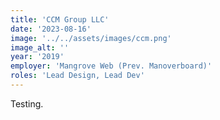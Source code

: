 ```yaml
---
title: 'CCM Group LLC'
date: '2023-08-16'
image: '../../assets/images/ccm.png'
image_alt: ''
year: '2019'
employer: 'Mangrove Web (Prev. Manoverboard)'
roles: 'Lead Design, Lead Dev'
---
```


Testing.